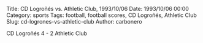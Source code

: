 Title: CD Logroñés vs. Athletic Club, 1993/10/06
Date: 1993/10/06 00:00
Category: sports
Tags: football, football scores, CD Logroñés, Athletic Club
Slug: cd-logrones-vs-athletic-club
Author: carbonero


CD Logroñés 4 - 2 Athletic Club
